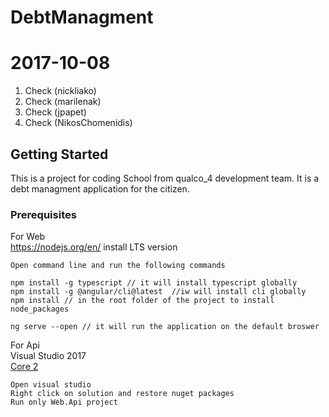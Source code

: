 # DebtManagment
# 2017-10-08

1. Check (nickliako)
2. Check (marilenak)
2. Check (jpapet)
3. Check (NikosChomenidis)


## Getting Started

This is a project for coding School from qualco_4 development team. It is a debt managment application
for the citizen.


### Prerequisites

For Web<br />
https://nodejs.org/en/ install LTS version

```
Open command line and run the following commands

npm install -g typescript // it will install typescript globally
npm install -g @angular/cli@latest  //iw will install cli globally
npm install // in the root folder of the project to install node_packages

ng serve --open // it will run the application on the default broswer
```

For Api <br />
Visual Studio 2017  <br />
[Core 2](https://www.microsoft.com/net/download/core)

```
Open visual studio
Right click on solution and restore nuget packages
Run only Web.Api project 
```


